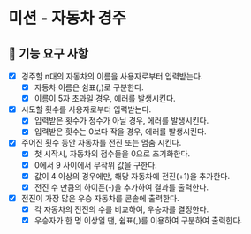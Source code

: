 # 미션 - 자동차 경주

## 🚀 기능 요구 사항

- [x] 경주할 n대의 자동차의 이름을 사용자로부터 입력받는다.
  - [x] 자동차 이름은 쉼표(,)로 구분한다.
  - [x] 이름이 5자 초과일 경우, 에러를 발생시킨다.
- [x] 시도할 횟수를 사용자로부터 입력받는다.
  - [x] 입력받은 횟수가 정수가 아닐 경우, 에러를 발생시킨다.
  - [x] 입력받은 횟수는 0보다 작을 경우, 에러를 발생시킨다.
- [x] 주어진 횟수 동안 자동차를 전진 또는 멈춤 시킨다.
  - [x] 첫 시작시, 자동차의 점수들을 0으로 초기화한다.
  - [x] 0에서 9 사이에서 무작위 값을 구한다.
  - [x] 값이 4 이상의 경우에만, 해당 자동차에 전진(+1)을 추가한다.
  - [x] 전진 수 만큼의 하이픈(-)을 추가하여 결과를 출력한다.
- [x] 전진이 가장 많은 우승 자동차를 콘솔에 출력한다.
  - [x] 각 자동차의 전진의 수를 비교하여, 우승자를 결정한다.
  - [x] 우승자가 한 명 이상일 땐, 쉼표(,)를 이용하여 구분하여 출력한다.
